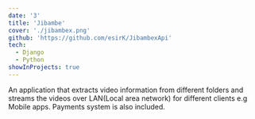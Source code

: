 ```yaml
---
date: '3'
title: 'Jibambe'
cover: './jibambex.png'
github: 'https://github.com/esirK/JibambexApi'
tech:
  - Django
  - Python
showInProjects: true
---
```


An application that extracts video information from different folders
and streams the videos over LAN(Local area network) for different clients e.g Mobile apps. Payments system is also included.
